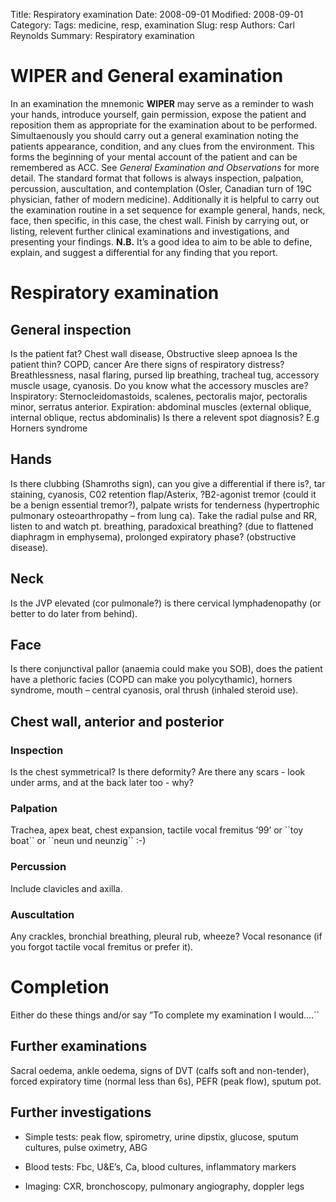 Title: Respiratory examination
Date: 2008-09-01
Modified: 2008-09-01
Category: 
Tags: medicine, resp, examination
Slug: resp
Authors: Carl Reynolds
Summary: Respiratory examination

WIPER and General examination
=============================

In an examination the mnemonic **WIPER** may serve as a reminder to wash
your hands, introduce yourself, gain permission, expose the patient and
reposition them as appropriate for the examination about to be
performed. Simultaenously you should carry out a general examination
noting the patients appearance, condition, and any clues from the
environment. This forms the beginning of your mental account of the
patient and can be remembered as ACC. See *General Examination and
Observations* for more detail. The standard format that follows is
always inspection, palpation, percussion, auscultation, and
contemplation (Osler, Canadian turn of 19C physician, father of modern
medicine). Additionally it is helpful to carry out the examination
routine in a set sequence for example general, hands, neck, face, then
specific, in this case, the chest wall. Finish by carrying out, or
listing, relevent further clinical examinations and investigations, and
presenting your findings. **N.B.** It’s a good idea to aim to be able to
define, explain, and suggest a differential for any finding that you
report.

Respiratory examination
=======================

General inspection
------------------

Is the patient fat? Chest wall disease, Obstructive sleep apnoea Is the
patient thin? COPD, cancer Are there signs of respiratory distress?
Breathlessness, nasal flaring, pursed lip breathing, tracheal tug,
accessory muscle usage, cyanosis. Do you know what the accessory muscles
are? Inspiratory: Sternocleidomastoids, scalenes, pectoralis major,
pectoralis minor, serratus anterior. Expiration: abdominal muscles
(external oblique, internal oblique, rectus abdominalis) Is there a
relevent spot diagnosis? E.g Horners syndrome

Hands
-----

Is there clubbing (Shamroths sign), can you give a differential if there
is?, tar staining, cyanosis, C02 retention flap/Asterix, ?B2-agonist
tremor (could it be a benign essential tremor?), palpate wrists for
tenderness (hypertrophic pulmonary osteoarthropathy – from lung ca).
Take the radial pulse and RR, listen to and watch pt. breathing,
paradoxical breathing? (due to flattened diaphragm in emphysema),
prolonged expiratory phase? (obstructive disease).

Neck
----

Is the JVP elevated (cor pulmonale?) is there cervical lymphadenopathy
(or better to do later from behind).

Face
----

Is there conjunctival pallor (anaemia could make you SOB), does the
patient have a plethoric facies (COPD can make you polycythamic),
horners syndrome, mouth – central cyanosis, oral thrush (inhaled steroid
use).

Chest wall, anterior and posterior
----------------------------------

### Inspection

Is the chest symmetrical? Is there deformity? Are there any scars - look
under arms, and at the back later too - why?

### Palpation

Trachea, apex beat, chest expansion, tactile vocal fremitus ’99’ or
\`\`toy boat\`\` or \`\`neun und neunzig\`\` :-)

### Percussion

Include clavicles and axilla.

### Auscultation

Any crackles, bronchial breathing, pleural rub, wheeze? Vocal resonance
(if you forgot tactile vocal fremitus or prefer it).

Completion
==========

Either do these things and/or say ”To complete my examination I
would....\`\`

Further examinations
--------------------

Sacral oedema, ankle oedema, signs of DVT (calfs soft and non-tender),
forced expiratory time (normal less than 6s), PEFR (peak flow), sputum
pot.

Further investigations
----------------------

-   Simple tests: peak flow, spirometry, urine dipstix, glucose, sputum
    cultures, pulse oximetry, ABG

-   Blood tests: Fbc, U&E’s, Ca, blood cultures, inflammatory markers

-   Imaging: CXR, bronchoscopy, pulmonary angiography, doppler legs
